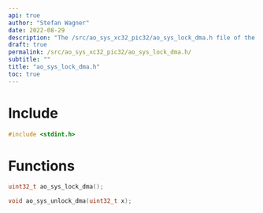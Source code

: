 ```yaml
---
api: true
author: "Stefan Wagner"
date: 2022-08-29
description: "The /src/ao_sys_xc32_pic32/ao_sys_lock_dma.h file of the ao real-time operating system."
draft: true
permalink: /src/ao_sys_xc32_pic32/ao_sys_lock_dma.h/
subtitle: ""
title: "ao_sys_lock_dma.h"
toc: true
---
```


# Include

```c
#include <stdint.h>
```

# Functions

```c
uint32_t ao_sys_lock_dma();
```

```c
void ao_sys_unlock_dma(uint32_t x);
```

